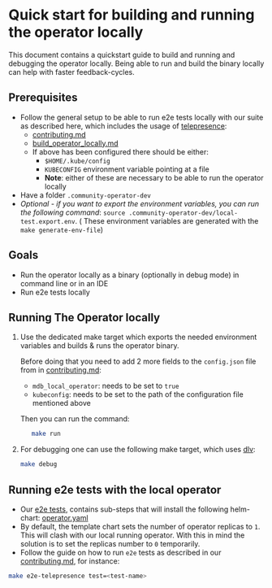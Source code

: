 # Quick start for building and running the operator locally

This document contains a quickstart guide to build and running and debugging the operator locally.
Being able to run and build the binary locally can help with faster feedback-cycles.

## Prerequisites
- Follow the general setup to be able to run e2e tests locally with our suite as described here, which includes the usage of [telepresence](https://www.getambassador.io/docs/telepresence/latest/quick-start/):
  - [contributing.md](contributing.md)
  - [build_operator_locally.md](build_operator_locally.md)
  - If above has been configured there should be either:
    - `$HOME/.kube/config`
    - `KUBECONFIG` environment variable pointing at a file
    - **Note**: either of these are necessary to be able to run the operator locally
- Have a folder `.community-operator-dev`
- *Optional - if you want to export the environment variables, you can run the following command*: `source .community-operator-dev/local-test.export.env`. ( These environment variables are generated with the `make generate-env-file`)
## Goals
- Run the operator locally as a binary (optionally in debug mode) in command line or in an IDE
- Run e2e tests locally

## Running The Operator locally
1. Use the dedicated make target which exports the needed environment variables and builds & runs the operator binary.

   Before doing that you need to add 2 more fields to the `config.json` file from in [contributing.md](contributing.md):
    - `mdb_local_operator`: needs to be set to `true`
    - `kubeconfig`: needs to be set to the path of the configuration file mentioned above
  
   Then you can run the command:
  
    ```sh
       make run
    ```

2.  For debugging one can use the following make target, which uses [dlv](https://github.com/go-delve/delve):

    ```sh
    make debug
    ```

## Running e2e tests with the local operator
- Our [e2e tests](../test/e2e), contains sub-steps that will install the following helm-chart: [operator.yaml](../helm-charts/charts/community-operator/templates/operator.yaml)
- By default, the template chart sets the number of operator replicas to `1`. This will clash with our local running operator. With this in mind the solution is to set the replicas number to `0` temporarily.
- Follow the guide on how to run `e2e` tests as described in our [contributing.md](contributing.md), for instance:

```sh
make e2e-telepresence test=<test-name>
```
